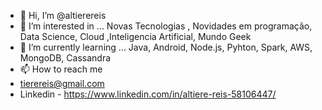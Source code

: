  - 👋 Hi, I’m @altierereis              
- 👀 I’m interested in ...  Novas Tecnologias ,  Novidades em programação, Data Science, Cloud ,Inteligencia Artificial,  Mundo Geek 
- 🌱 I’m currently learning ...   Java, Android, Node.js, Pyhton, Spark, AWS, MongoDB, Cassandra
- 📫 How to reach me  
- tierereis@gmail.com
- Linkedin  - https://www.linkedin.com/in/altiere-reis-58106447/

<!---
altierereis/altierereis is a ✨ special ✨ repository because its `README.md` (this file) appears on your GitHub profile.
You can click the Preview link to take a look at your changes.
--->  
